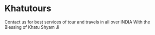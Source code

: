 # Khatutours
Contact us for best services of tour and travels in all over INDIA With the Blessing of Khatu Shyam Ji
